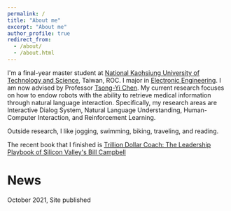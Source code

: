 ```yaml
---
permalink: /
title: "About me"
excerpt: "About me"
author_profile: true
redirect_from: 
  - /about/
  - /about.html
---
```


I'm a final-year master student at [National Kaohsiung University of Technology and Science](https://eng.nkust.edu.tw/index.php), Taiwan, ROC. I major in [Electronic Engineering](http://www.ec.kuas.edu.tw/en/). I am now advised by Professor [Tsong-Yi Chen](http://www.msp.nkust.edu.tw/en/%e9%99%b3%e8%81%b0%e6%af%85%e5%8a%a9%e7%90%86%e6%95%99%e6%8e%88/). My current research focuses on how to endow robots with the ability to retrieve medical information through natural language interaction. Specifically, my research areas are Interactive Dialog System, Natural Language Understanding, Human-Computer Interaction, and Reinforcement Learning.

Outside research, I like jogging, swimming, biking, traveling, and reading. 

The recent book that I finished is [Trillion Dollar Coach: The Leadership Playbook of Silicon Valley's Bill Campbell](https://www.amazon.com/Trillion-Dollar-Coach-Leadership-Playbook/dp/0062839268)

News
======
October 2021, Site published
